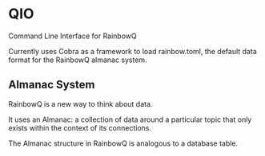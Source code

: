 # QIO

Command Line Interface for RainbowQ

Currently uses Cobra as a framework to load rainbow.toml, the default data format for the RainbowQ almanac system.

## Almanac System

RainbowQ is a new way to think about data.

It uses an Almanac: a collection of data around a particular topic that only exists within the context of its connections.

The Almanac structure in RainbowQ is analogous to a database table.
